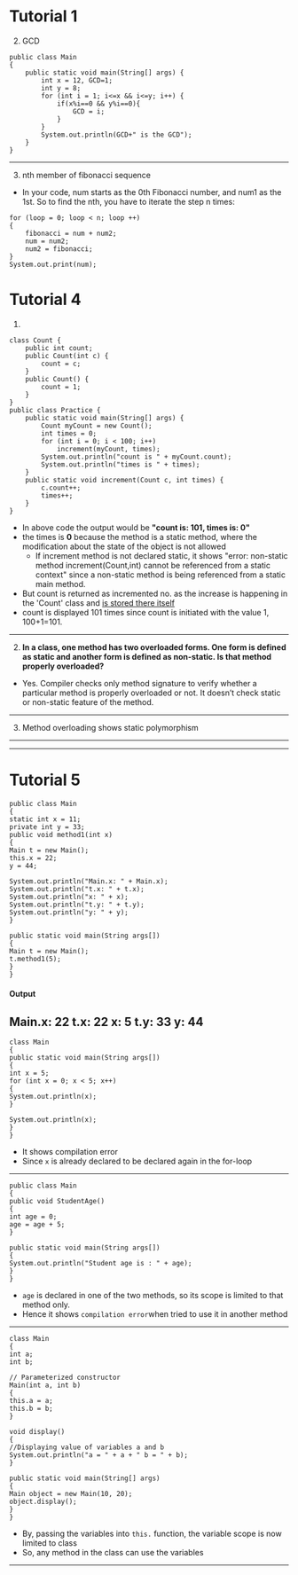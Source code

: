 # Tutorial 1
2. GCD
```
public class Main
{
	public static void main(String[] args) {
	    int x = 12, GCD=1;
	    int y = 8;
	    for (int i = 1; i<=x && i<=y; i++) {
	        if(x%i==0 && y%i==0){
	            GCD = i;
	        }
	    }
	    System.out.println(GCD+" is the GCD");
	}
}

```
---
3. nth member of fibonacci sequence
- In your code, num starts as the 0th Fibonacci number, and num1 as the 1st. So to find the nth, you have to iterate the step n times:
```
for (loop = 0; loop < n; loop ++)
{
    fibonacci = num + num2;
    num = num2;
    num2 = fibonacci;
}
System.out.print(num);
```

# Tutorial 4
1. 
```
class Count {
    public int count;
    public Count(int c) {
        count = c;
    }
    public Count() {
        count = 1;
    }
}
public class Practice {
    public static void main(String[] args) {
        Count myCount = new Count();
        int times = 0;
        for (int i = 0; i < 100; i++)
            increment(myCount, times);
        System.out.println("count is " + myCount.count);
        System.out.println("times is " + times);
    }
    public static void increment(Count c, int times) {
        c.count++;
        times++;
    }
}   
```
- In above code the output would be **"count is: 101, times is: 0"**
- the times is **0** because the method is a static method, where the modification about the state of the object is not allowed
    - If increment method is not declared static, it shows "error: non-static method increment(Count,int) cannot be referenced  from a static context" since a non-static method is being referenced from a static main method.
- But count is returned as incremented no. as the increase is happening in the 'Count' class and <u>is stored there itself</u>
- count is displayed 101 times since count is initiated with the value 1, 100+1=101. 

---
2. **In a class, one method has two overloaded forms. One form is defined as static and another form is defined as non-static. Is that method properly overloaded?**
- Yes. Compiler checks only method signature to verify whether a particular method is properly overloaded or not. It doesn’t check static or non-static feature of the method.
---
3. Method overloading shows static polymorphism
---
---
# Tutorial 5

```
public class Main 
{ 
static int x = 11; 
private int y = 33; 
public void method1(int x) 
{ 
Main t = new Main(); 
this.x = 22; 
y = 44; 

System.out.println("Main.x: " + Main.x); 
System.out.println("t.x: " + t.x); 
System.out.println("x: " + x); 
System.out.println("t.y: " + t.y); 
System.out.println("y: " + y); 
} 

public static void main(String args[]) 
{ 
Main t = new Main(); 
t.method1(5); 
} 
} 
```
#### Output 
Main.x: 22
t.x: 22
x: 5
t.y: 33
y: 44
---

```
class Main 
{ 
public static void main(String args[]) 
{ 
int x = 5;
for (int x = 0; x < 5; x++) 
{ 
System.out.println(x); 
} 

System.out.println(x); 
} 
}
```
- It shows compilation error
- Since `x` is already declared to be declared again in the for-loop
---

```
public class Main 
{ 
public void StudentAge() 
{ 
int age = 0; 
age = age + 5; 
} 

public static void main(String args[])
{
System.out.println("Student age is : " + age); 
} 
} 
```
- `age` is declared in one of the two methods, so its scope is limited to that method only.
- Hence it shows `compilation error`when tried to use it in another method
---

```
class Main
{ 
int a; 
int b; 

// Parameterized constructor 
Main(int a, int b) 
{ 
this.a = a; 
this.b = b; 
} 

void display() 
{ 
//Displaying value of variables a and b 
System.out.println("a = " + a + " b = " + b); 
} 

public static void main(String[] args) 
{ 
Main object = new Main(10, 20); 
object.display(); 
} 
} 
```
- By, passing the variables into `this.` function, the variable scope is now limited to class
- So, any method in the class can use the variables
---
